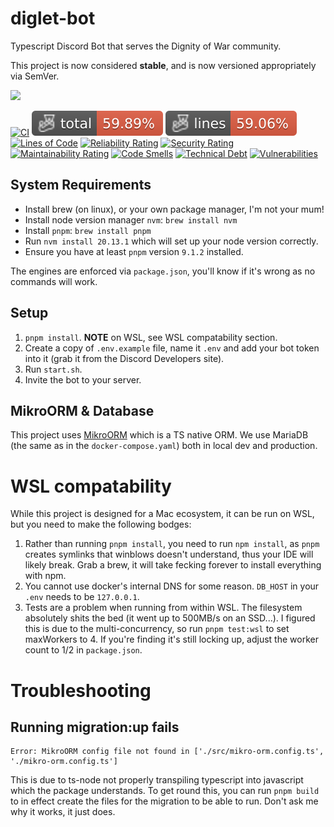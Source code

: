 # diglet-bot
Typescript Discord Bot that serves the Dignity of War community. 

This project is now considered **stable**, and is now versioned appropriately via SemVer.

[![](https://dcbadge.vercel.app/api/server/joindig)](https://discord.gg/joindig)

[![CI](https://github.com/dignityofwar/diglet-bot/actions/workflows/ci.yml/badge.svg)](https://github.com/dignityofwar/diglet-bot/actions/workflows/ci.yml)
![Jest coverage](./badges/coverage-total.svg)
![Lines](./badges/coverage-lines.svg)
[![Lines of Code](https://sonarcloud.io/api/project_badges/measure?project=dignityofwar_diglet-bot&metric=ncloc)](https://sonarcloud.io/summary/new_code?id=dignityofwar_diglet-bot)
[![Reliability Rating](https://sonarcloud.io/api/project_badges/measure?project=dignityofwar_diglet-bot&metric=reliability_rating)](https://sonarcloud.io/summary/new_code?id=dignityofwar_diglet-bot)
[![Security Rating](https://sonarcloud.io/api/project_badges/measure?project=dignityofwar_diglet-bot&metric=security_rating)](https://sonarcloud.io/summary/new_code?id=dignityofwar_diglet-bot)
[![Maintainability Rating](https://sonarcloud.io/api/project_badges/measure?project=dignityofwar_diglet-bot&metric=sqale_rating)](https://sonarcloud.io/summary/new_code?id=dignityofwar_diglet-bot)
[![Code Smells](https://sonarcloud.io/api/project_badges/measure?project=dignityofwar_diglet-bot&metric=code_smells)](https://sonarcloud.io/summary/new_code?id=dignityofwar_diglet-bot)
[![Technical Debt](https://sonarcloud.io/api/project_badges/measure?project=dignityofwar_diglet-bot&metric=sqale_index)](https://sonarcloud.io/summary/new_code?id=dignityofwar_diglet-bot)
[![Vulnerabilities](https://sonarcloud.io/api/project_badges/measure?project=dignityofwar_diglet-bot&metric=vulnerabilities)](https://sonarcloud.io/summary/new_code?id=dignityofwar_diglet-bot)

## System Requirements
- Install brew (on linux), or your own package manager, I'm not your mum!
- Install node version manager `nvm`: `brew install nvm`
- Install `pnpm`: `brew install pnpm`
- Run `nvm install 20.13.1` which will set up your node version correctly.
- Ensure you have at least `pnpm` version `9.1.2` installed.

The engines are enforced via `package.json`, you'll know if it's wrong as no commands will work.

## Setup
1. `pnpm install`. **NOTE** on WSL, see WSL compatability section.
2. Create a copy of `.env.example` file, name it `.env` and add your bot token into it (grab it from the Discord Developers site).
3. Run `start.sh`.
4. Invite the bot to your server.

## MikroORM & Database
This project uses [MikroORM](https://mikro-orm.io/) which is a TS native ORM. We use MariaDB (the same as in the `docker-compose.yaml`) both in local dev and production.

# WSL compatability
While this project is designed for a Mac ecosystem, it can be run on WSL, but you need to make the following bodges:
1. Rather than running `pnpm install`, you need to run `npm install`, as `pnpm` creates symlinks that winblows doesn't understand, thus your IDE will likely break. Grab a brew, it will take fecking forever to install everything with npm.
2. You cannot use docker's internal DNS for some reason. `DB_HOST` in your `.env` needs to be `127.0.0.1`.
3. Tests are a problem when running from within WSL. The filesystem absolutely shits the bed (it went up to 500MB/s on an SSD...). I figured this is due to the multi-concurrency, so run `pnpm test:wsl` to set maxWorkers to 4. If you're finding it's still locking up, adjust the worker count to 1/2 in `package.json`.

# Troubleshooting
## Running migration:up fails
```
Error: MikroORM config file not found in ['./src/mikro-orm.config.ts', './mikro-orm.config.ts']
```
This is due to ts-node not properly transpiling typescript into javascript which the package understands. To get round this, you can run `pnpm build` to in effect create the files for the migration to be able to run. Don't ask me why it works, it just does.
